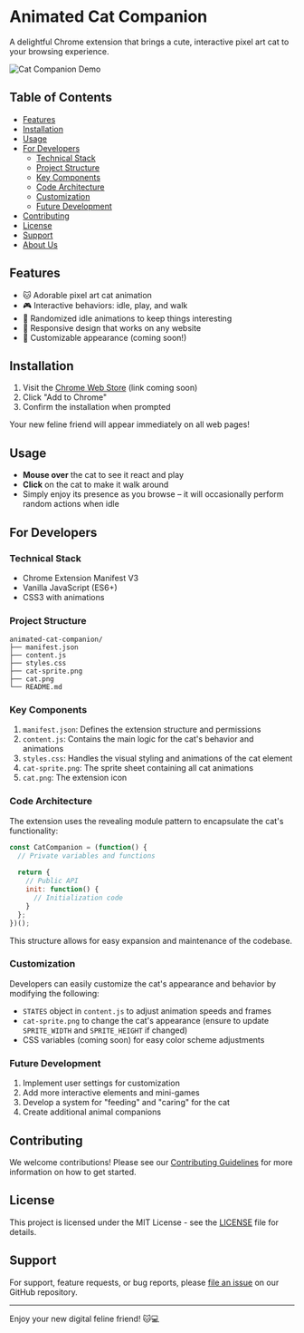 # Animated Cat Companion


A delightful Chrome extension that brings a cute, interactive pixel art cat to your browsing experience.

![Cat Companion Demo](cat-companion-demo.gif)

## Table of Contents

- [Features](#features)
- [Installation](#installation)
- [Usage](#usage)
- [For Developers](#for-developers)
  - [Technical Stack](#technical-stack)
  - [Project Structure](#project-structure)
  - [Key Components](#key-components)
  - [Code Architecture](#code-architecture)
  - [Customization](#customization)
  - [Future Development](#future-development)
- [Contributing](#contributing)
- [License](#license)
- [Support](#support)
- [About Us](#about-us)

## Features

- 🐱 Adorable pixel art cat animation
- 🎮 Interactive behaviors: idle, play, and walk
- 🔄 Randomized idle animations to keep things interesting
- 📱 Responsive design that works on any website
- 🎨 Customizable appearance (coming soon!)

## Installation

1. Visit the [Chrome Web Store](https://chrome.google.com/webstore) (link coming soon)
2. Click "Add to Chrome"
3. Confirm the installation when prompted

Your new feline friend will appear immediately on all web pages!

## Usage

- **Mouse over** the cat to see it react and play
- **Click** on the cat to make it walk around
- Simply enjoy its presence as you browse – it will occasionally perform random actions when idle

## For Developers

### Technical Stack

- Chrome Extension Manifest V3
- Vanilla JavaScript (ES6+)
- CSS3 with animations

### Project Structure

```
animated-cat-companion/
├── manifest.json
├── content.js
├── styles.css
├── cat-sprite.png
├── cat.png
└── README.md
```

### Key Components

1. `manifest.json`: Defines the extension structure and permissions
2. `content.js`: Contains the main logic for the cat's behavior and animations
3. `styles.css`: Handles the visual styling and animations of the cat element
4. `cat-sprite.png`: The sprite sheet containing all cat animations
5. `cat.png`: The extension icon

### Code Architecture

The extension uses the revealing module pattern to encapsulate the cat's functionality:

```javascript
const CatCompanion = (function() {
  // Private variables and functions
  
  return {
    // Public API
    init: function() {
      // Initialization code
    }
  };
})();
```

This structure allows for easy expansion and maintenance of the codebase.

### Customization

Developers can easily customize the cat's appearance and behavior by modifying the following:

- `STATES` object in `content.js` to adjust animation speeds and frames
- `cat-sprite.png` to change the cat's appearance (ensure to update `SPRITE_WIDTH` and `SPRITE_HEIGHT` if changed)
- CSS variables (coming soon) for easy color scheme adjustments

### Future Development

1. Implement user settings for customization
2. Add more interactive elements and mini-games
3. Develop a system for "feeding" and "caring" for the cat
4. Create additional animal companions

## Contributing

We welcome contributions! Please see our [Contributing Guidelines](CONTRIBUTING.md) for more information on how to get started.

## License

This project is licensed under the MIT License - see the [LICENSE](LICENSE) file for details.

## Support

For support, feature requests, or bug reports, please [file an issue](https://github.com/your-username/animated-cat-companion/issues) on our GitHub repository.


---

Enjoy your new digital feline friend! 🐱💻